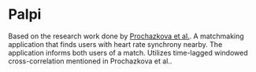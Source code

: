 # Palpi

Based on the research work done by [Prochazkova et al.](https://github.com/Eprochazkova/Physio_Synchrony). A matchmaking application that finds users with heart rate synchrony nearby. The application informs both users of a match. Utilizes time-lagged windowed cross-correlation mentioned in Prochazkova et al..
